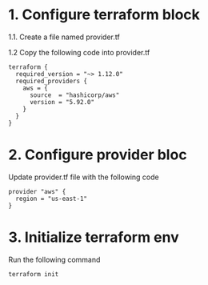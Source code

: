 # 1. Configure terraform block

1.1. Create a file named provider.tf

1.2 Copy the following code into provider.tf

```
terraform {
  required_version = "~> 1.12.0"
  required_providers {
    aws = {
      source  = "hashicorp/aws"
      version = "5.92.0"
    }
  }
}
```

# 2. Configure provider bloc

Update provider.tf file with the following code
```
provider "aws" {
  region = "us-east-1"
}
```

# 3. Initialize terraform env

Run the following command

```
terraform init
```
